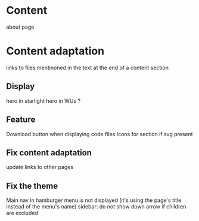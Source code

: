 # Content
about page

# Content adaptation
links to files mentinoned in the text at the end of a content section

## Display
hero in starlight
hero in WUs ?

## Feature
Download button when displaying code files
Icons for section if svg present

## Fix content adaptation
update links to other pages

## Fix the theme
Main nav in hamburger menu is not displayed (it's using the page's title instead of the menu's name)
sidebar: do not show down arrow if children are excluded